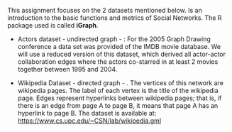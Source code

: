 This assignment focuses on the 2 datasets mentioned below. Is an introduction to the basic functions and metrics of Social Networks. The R package used is called **iGraph**. 

*  Actors dataset - undirected graph - : For the 2005 Graph Drawing conference a data set was provided of the IMDB movie database. We will use a reduced version of this dataset, which derived all actor-actor collaboration edges where the actors co-starred in at least 2 movies together between 1995 and 2004.

*  Wikipedia Dataset - directed graph - . The vertices of this network are wikipedia pages. The label of each vertex is the title of the wikipedia page. Edges represent hyperlinks between wikipedia pages; that is, if there is an edge from page A to page B, it means that page A has an hyperlink to page B. The dataset is available at: https://www.cs.upc.edu/~CSN/lab/wikipedia.gml
